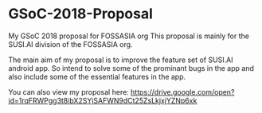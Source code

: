 # GSoC-2018-Proposal
My GSoC 2018 proposal for FOSSASIA org
This proposal is mainly for the SUSI.AI division of the FOSSASIA org.

The main aim of my proposal is to improve the feature set of SUSI.AI android app. So intend to solve some of the prominant bugs in the app and also include some of the essential features in the app.

You can also view my proposal here: https://drive.google.com/open?id=1rqFRWPgg3t8ibX2SYjSAFWN9dCt25ZsLkjxjYZNp6xk
